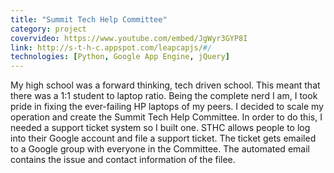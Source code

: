 ```yaml
---
title: "Summit Tech Help Committee"
category: project
covervideo: https://www.youtube.com/embed/JgWyr3GYP8I
link: http://s-t-h-c.appspot.com/leapcapjs/#/
technologies: [Python, Google App Engine, jQuery]
---
```


My high school was a forward thinking, tech driven school. This meant that there was a 1:1 student to laptop ratio. Being the complete nerd I am, I took pride in fixing the ever-failing HP laptops of my peers. I decided to scale my operation and create the Summit Tech Help Committee. In order to do this, I needed a support ticket system so I built one. STHC allows people to log into their Google account and file a support ticket. The ticket gets emailed to a Google group with everyone in the Committee. The automated email contains the issue and contact information of the filee.